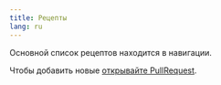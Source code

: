 ```yaml
---
title: Рецепты
lang: ru
---
```


Основной список рецептов находится в навигации.

Чтобы добавить новые [открывайте PullRequest](https://github.com/effector/effector).
